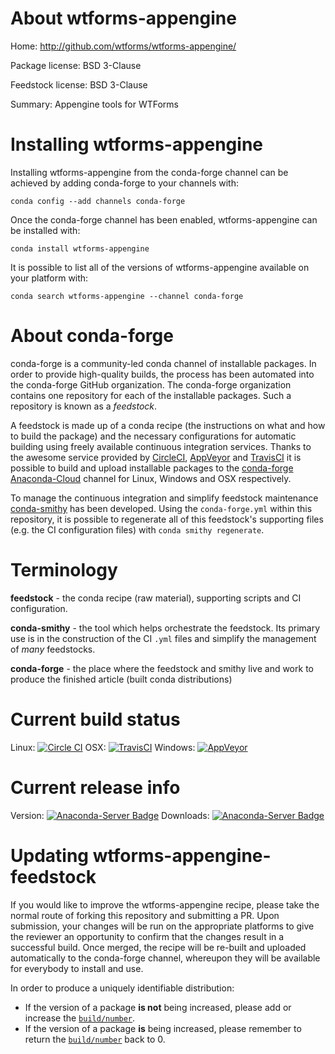 About wtforms-appengine
=======================

Home: http://github.com/wtforms/wtforms-appengine/

Package license: BSD 3-Clause

Feedstock license: BSD 3-Clause

Summary: Appengine tools for WTForms



Installing wtforms-appengine
============================

Installing wtforms-appengine from the conda-forge channel can be achieved by adding conda-forge to your channels with:

```
conda config --add channels conda-forge
```

Once the conda-forge channel has been enabled, wtforms-appengine can be installed with:

```
conda install wtforms-appengine
```

It is possible to list all of the versions of wtforms-appengine available on your platform with:

```
conda search wtforms-appengine --channel conda-forge
```


About conda-forge
=================

conda-forge is a community-led conda channel of installable packages.
In order to provide high-quality builds, the process has been automated into the
conda-forge GitHub organization. The conda-forge organization contains one repository
for each of the installable packages. Such a repository is known as a *feedstock*.

A feedstock is made up of a conda recipe (the instructions on what and how to build
the package) and the necessary configurations for automatic building using freely
available continuous integration services. Thanks to the awesome service provided by
[CircleCI](https://circleci.com/), [AppVeyor](http://www.appveyor.com/)
and [TravisCI](https://travis-ci.org/) it is possible to build and upload installable
packages to the [conda-forge](https://anaconda.org/conda-forge)
[Anaconda-Cloud](http://docs.anaconda.org/) channel for Linux, Windows and OSX respectively.

To manage the continuous integration and simplify feedstock maintenance
[conda-smithy](http://github.com/conda-forge/conda-smithy) has been developed.
Using the ``conda-forge.yml`` within this repository, it is possible to regenerate all of
this feedstock's supporting files (e.g. the CI configuration files) with ``conda smithy regenerate``.


Terminology
===========

**feedstock** - the conda recipe (raw material), supporting scripts and CI configuration.

**conda-smithy** - the tool which helps orchestrate the feedstock.
                   Its primary use is in the construction of the CI ``.yml`` files
                   and simplify the management of *many* feedstocks.

**conda-forge** - the place where the feedstock and smithy live and work to
                  produce the finished article (built conda distributions)

Current build status
====================

Linux: [![Circle CI](https://circleci.com/gh/conda-forge/wtforms-appengine-feedstock.svg?style=svg)](https://circleci.com/gh/conda-forge/wtforms-appengine-feedstock)
OSX: [![TravisCI](https://travis-ci.org/conda-forge/wtforms-appengine-feedstock.svg?branch=master)](https://travis-ci.org/conda-forge/wtforms-appengine-feedstock)
Windows: [![AppVeyor](https://ci.appveyor.com/api/projects/status/github/conda-forge/wtforms-appengine-feedstock?svg=True)](https://ci.appveyor.com/project/conda-forge/wtforms-appengine-feedstock/branch/master)

Current release info
====================
Version: [![Anaconda-Server Badge](https://anaconda.org/conda-forge/wtforms-appengine/badges/version.svg)](https://anaconda.org/conda-forge/wtforms-appengine)
Downloads: [![Anaconda-Server Badge](https://anaconda.org/conda-forge/wtforms-appengine/badges/downloads.svg)](https://anaconda.org/conda-forge/wtforms-appengine)


Updating wtforms-appengine-feedstock
====================================

If you would like to improve the wtforms-appengine recipe, please take the normal
route of forking this repository and submitting a PR. Upon submission, your changes will
be run on the appropriate platforms to give the reviewer an opportunity to confirm that the
changes result in a successful build. Once merged, the recipe will be re-built and uploaded
automatically to the conda-forge channel, whereupon they will be available for everybody to
install and use.

In order to produce a uniquely identifiable distribution:
 * If the version of a package **is not** being increased, please add or increase
   the [``build/number``](http://conda.pydata.org/docs/building/meta-yaml.html#build-number-and-string).
 * If the version of a package **is** being increased, please remember to return
   the [``build/number``](http://conda.pydata.org/docs/building/meta-yaml.html#build-number-and-string)
   back to 0.
